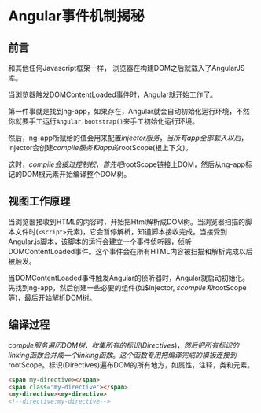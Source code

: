 # Angular事件机制揭秘
## 前言 
和其他任何Javascript框架一样， 浏览器在构建DOM之后就载入了AngularJS库。

当浏览器触发DOMContentLoaded事件时，Angular就开始工作了。

第一件事就是找到ng-app，如果存在，Angular就会自动初始化运行环境，不然你就要手工运行`Angular.bootstrap()`来手工初始化运行环境。

然后，ng-app所赋给的值会用来配置$injector服务，当所有app全部载入以后，$injector会创建$compile服务和app的$rootScope(根上下文)。
	
这时，$compile会接过控制权，首先吧$rootScope链接上DOM，然后从ng-app标记的DOM根元素开始编译整个DOM树。

## 视图工作原理
当浏览器接收到HTML的内容时，开始把Html解析成DOM树。当浏览器扫描的脚本文件时(`<script>`元素)，它会暂停解析，知道脚本接收完成。当接受到Angular.js脚本，该脚本的运行会建立一个事件侦听器，侦听DOMContentLoaded事件。这个事件会在所有HTML内容被扫描和解析完成以后被触发。

当DOMContentLoaded事件触发Angular的侦听器时，Angular就启动初始化。先找到ng-app，然后创建一些必要的组件(如$injector, $scompile和$rootScope等)，最后开始解析DOM树。

## 编译过程
$compile服务遍历DOM树，收集所有的标识(Directives)，然后把所有标识的linking函数合并成一个linking函数。这个函数专用把编译完成的模板连接到$rootScope。标识(Directives)遍布DOM的所有地方，如属性，注释，类和元素。

```html
<span my-directive></span>
<span class="my-directive"></span>
<my-directive><my-directive>
<!--directive:my-directive-->
```

